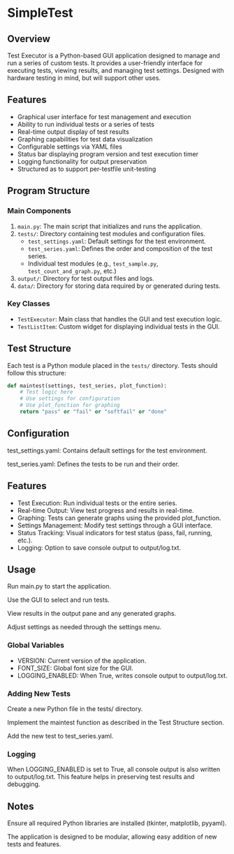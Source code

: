 # SimpleTest

## Overview
Test Executor is a Python-based GUI application designed to manage and run a series of custom tests. It provides a user-friendly interface for executing tests, viewing results, and managing test settings. Designed with hardware testing in mind, but will support other uses.

## Features
- Graphical user interface for test management and execution
- Ability to run individual tests or a series of tests
- Real-time output display of test results
- Graphing capabilities for test data visualization
- Configurable settings via YAML files
- Status bar displaying program version and test execution timer
- Logging functionality for output preservation
- Structured as to support per-testfile unit-testing

## Program Structure

### Main Components
1. `main.py`: The main script that initializes and runs the application.
2. `tests/`: Directory containing test modules and configuration files.
   - `test_settings.yaml`: Default settings for the test environment.
   - `test_series.yaml`: Defines the order and composition of the test series.
   - Individual test modules (e.g., `test_sample.py`, `test_count_and_graph.py`, etc.)
3. `output/`: Directory for test output files and logs.
4. `data/`: Directory for storing data required by or generated during tests.

### Key Classes
- `TestExecutor`: Main class that handles the GUI and test execution logic.
- `TestListItem`: Custom widget for displaying individual tests in the GUI.

## Test Structure
Each test is a Python module placed in the `tests/` directory. Tests should follow this structure:

```python
def maintest(settings, test_series, plot_function):
    # Test logic here
    # Use settings for configuration
    # Use plot_function for graphing
    return "pass" or "fail" or "softfail" or "done"
```

## Configuration

test_settings.yaml: Contains default settings for the test environment.

test_series.yaml: Defines the tests to be run and their order.

## Features

* Test Execution: Run individual tests or the entire series.
* Real-time Output: View test progress and results in real-time.
* Graphing: Tests can generate graphs using the provided plot_function.
* Settings Management: Modify test settings through a GUI interface.
* Status Tracking: Visual indicators for test status (pass, fail, running, etc.).
* Logging: Option to save console output to output/log.txt.


## Usage

Run main.py to start the application.

Use the GUI to select and run tests.

View results in the output pane and any generated graphs.

Adjust settings as needed through the settings menu.

### Global Variables

* VERSION: Current version of the application.
* FONT_SIZE: Global font size for the GUI.
* LOGGING_ENABLED: When True, writes console output to output/log.txt.

### Adding New Tests

Create a new Python file in the tests/ directory.

Implement the maintest function as described in the Test Structure section.

Add the new test to test_series.yaml.

### Logging
When LOGGING_ENABLED is set to True, all console output is also written to output/log.txt. This feature helps in preserving test results and debugging.

## Notes

Ensure all required Python libraries are installed (tkinter, matplotlib, pyyaml).

The application is designed to be modular, allowing easy addition of new tests and features.